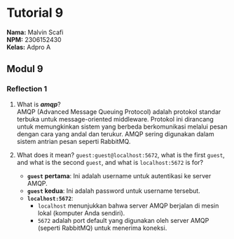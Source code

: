 # Tutorial 9
**Nama:**   Malvin Scafi<br>
**NPM:**    2306152430<br>
**Kelas:**  Adpro A<br>

## Modul 9
### Reflection 1

1. What is ***amqp***?  
   AMQP (Advanced Message Queuing Protocol) adalah protokol standar terbuka untuk message-oriented middleware. Protokol ini dirancang untuk memungkinkan sistem yang berbeda berkomunikasi melalui pesan dengan cara yang andal dan terukur. AMQP sering digunakan dalam sistem antrian pesan seperti RabbitMQ.

2. What does it mean? `guest:guest@localhost:5672`, what is the first `guest`, and what is the second `guest`, and what is `localhost:5672` is for?  
   - **`guest` pertama**: Ini adalah username untuk autentikasi ke server AMQP.  
   - **`guest` kedua**: Ini adalah password untuk username tersebut.  
   - **`localhost:5672`**:  
     - `localhost` menunjukkan bahwa server AMQP berjalan di mesin lokal (komputer Anda sendiri).  
     - `5672` adalah port default yang digunakan oleh server AMQP (seperti RabbitMQ) untuk menerima koneksi.